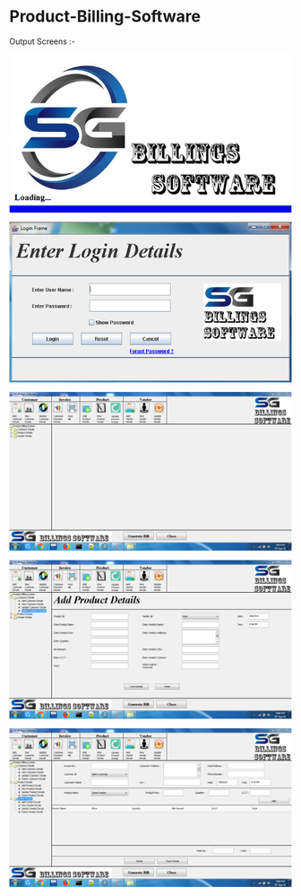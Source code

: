 # Product-Billing-Software
Output Screens :- 
<p align="left">
  <img src="screenshots\login.jpg"/>
</p>
<p>
  <img src="screenshots\01.jpg" />
</p>
<p>
  <img src="screenshots\03.jpg">
 </p>
 <p>
  <img src="screenshots\12.jpg" />
  </p>
  <p>
  <img src="screenshots\20.jpg" />
</p>


